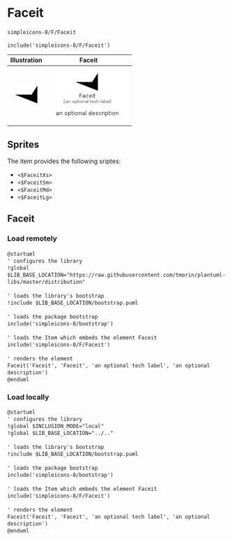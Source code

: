 # Faceit


```text
simpleicons-8/F/Faceit
```

```text
include('simpleicons-8/F/Faceit')
```



| Illustration | Faceit |
| :---: | :---: |
| ![illustration for Illustration](../../simpleicons-8/F/Faceit.png) | ![illustration for Faceit](../../simpleicons-8/F/Faceit.Local.png) |



## Sprites
The item provides the following sriptes:

- `<$FaceitXs>`
- `<$FaceitSm>`
- `<$FaceitMd>`
- `<$FaceitLg>`





## Faceit

### Load remotely
```plantuml
@startuml
' configures the library
!global $LIB_BASE_LOCATION="https://raw.githubusercontent.com/tmorin/plantuml-libs/master/distribution"

' loads the library's bootstrap
!include $LIB_BASE_LOCATION/bootstrap.puml

' loads the package bootstrap
include('simpleicons-8/bootstrap')

' loads the Item which embeds the element Faceit
include('simpleicons-8/F/Faceit')

' renders the element
Faceit('Faceit', 'Faceit', 'an optional tech label', 'an optional description')
@enduml
```

### Load locally
```plantuml
@startuml
' configures the library
!global $INCLUSION_MODE="local"
!global $LIB_BASE_LOCATION="../.."

' loads the library's bootstrap
!include $LIB_BASE_LOCATION/bootstrap.puml

' loads the package bootstrap
include('simpleicons-8/bootstrap')

' loads the Item which embeds the element Faceit
include('simpleicons-8/F/Faceit')

' renders the element
Faceit('Faceit', 'Faceit', 'an optional tech label', 'an optional description')
@enduml
```

